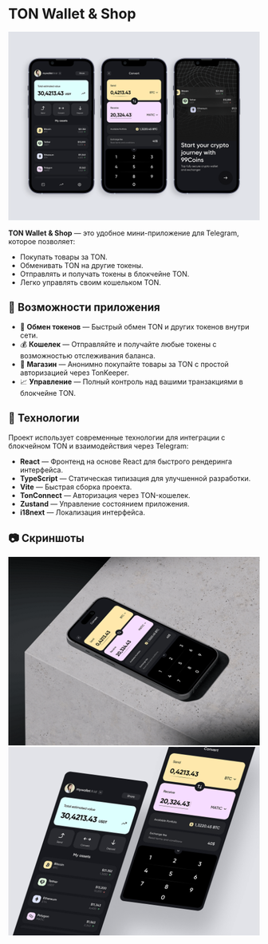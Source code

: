 # TON Wallet & Shop

![cover-app](./cover.png)

**TON Wallet & Shop** — это удобное мини-приложение для Telegram, которое позволяет:

- Покупать товары за TON.
- Обменивать TON на другие токены.
- Отправлять и получать токены в блокчейне TON.
- Легко управлять своим кошельком TON.

## 📱 Возможности приложения

- 🔄 **Обмен токенов** — Быстрый обмен TON и других токенов внутри сети.
- 💰 **Кошелек** — Отправляйте и получайте любые токены с возможностью отслеживания баланса.
- 🛒 **Магазин** — Анонимно покупайте товары за TON с простой авторизацией через TonKeeper.
- 📈 **Управление** — Полный контроль над вашими транзакциями в блокчейне TON.

## 🚀 Технологии

Проект использует современные технологии для интеграции с блокчейном TON и взаимодействия через Telegram:

- **React** — Фронтенд на основе React для быстрого рендеринга интерфейса.
- **TypeScript** — Статическая типизация для улучшенной разработки.
- **Vite** — Быстрая сборка проекта.
- **TonConnect** — Авторизация через TON-кошелек.
- **Zustand** — Управление состоянием приложения.
- **i18next** — Локализация интерфейса.

## 📷 Скриншоты
![cover-one](./cover-three.png)
![cover-two](./cover-two.png)
